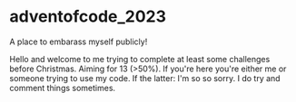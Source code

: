 # adventofcode_2023
A place to embarass myself publicly!

Hello and welcome to me trying to complete at least some challenges before Christmas. Aiming for 13 (>50%).
If you're here you're either me or someone trying to use my code. If the latter: I'm so so sorry. I do try and comment things sometimes.
